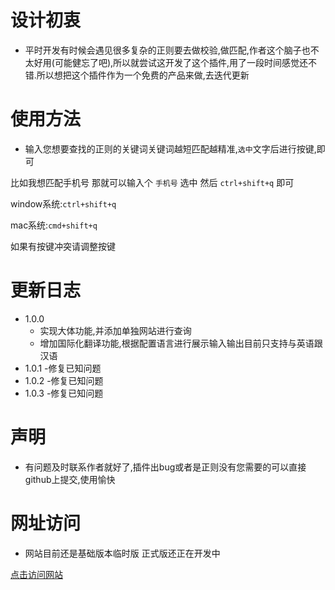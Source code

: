 # 设计初衷
- 平时开发有时候会遇见很多复杂的正则要去做校验,做匹配,作者这个脑子也不太好用(可能健忘了吧),所以就尝试这开发了这个插件,用了一段时间感觉还不错.所以想把这个插件作为一个免费的产品来做,去迭代更新

# 使用方法
- 输入您想要查找的正则的关键词关键词越短匹配越精准,`选中`文字后进行按键,即可

比如我想匹配手机号 那就可以输入个 `手机号` 选中 然后 `ctrl+shift+q` 即可

window系统:`ctrl+shift+q`  

mac系统:`cmd+shift+q`

如果有按键冲突请调整按键
# 更新日志
- 1.0.0
  - 实现大体功能,并添加单独网站进行查询
  - 增加国际化翻译功能,根据配置语言进行展示输入输出目前只支持与英语跟汉语
- 1.0.1
  -修复已知问题
- 1.0.2
  -修复已知问题
- 1.0.3
  -修复已知问题

# 声明
- 有问题及时联系作者就好了,插件出bug或者是正则没有您需要的可以直接github上提交,使用愉快

# 网址访问
- 网站目前还是基础版本临时版 正式版还正在开发中

[点击访问网站](http://120.48.19.18/#/)